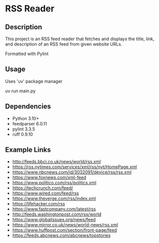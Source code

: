 # RSS Reader

## Description
This project is an RSS feed reader that fetches and displays the title, link, and description of an RSS feed from given website URLs.


Formatted with Pylint




## Usage
Uses 'uv' package manager

uv run main.py


## Dependencies

- Python 3.10+
- feedparser 6.0.11
- pylint 3.3.5
- ruff 0.9.10


## Example Links

* http://feeds.bbci.co.uk/news/world/rss.xml
* https://rss.nytimes.com/services/xml/rss/nyt/HomePage.xml
* https://www.nbcnews.com/id/3032091/device/rss/rss.xml
* https://www.foxnews.com/xml-feed
* https://www.politico.com/rss/politics.xml
* https://techcrunch.com/feed/
* https://www.wired.com/feed/rss
* https://www.theverge.com/rss/index.xml
* https://lifehacker.com/rss
* https://www.fastcompany.com/latest/rss
* http://feeds.washingtonpost.com/rss/world
* https://www.globalissues.org/news/feed
* https://www.mirror.co.uk/news/world-news/rss.xml
* https://www.huffpost.com/section/front-page/feed
* https://feeds.abcnews.com/abcnews/topstories


